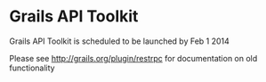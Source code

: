 # Grails API Toolkit

Grails API Toolkit is scheduled to be launched by Feb 1 2014

Please see http://grails.org/plugin/restrpc for documentation on old functionality


